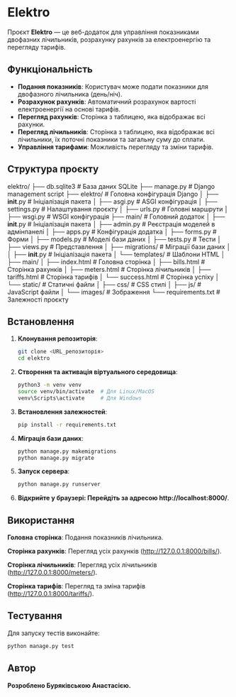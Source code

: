 # Elektro

Проєкт **Elektro** — це веб-додаток для управління показниками двофазних лічильників, розрахунку рахунків за електроенергію та перегляду тарифів.

## Функціональність

- **Подання показників**: Користувач може подати показники для двофазного лічильника (день/ніч).
- **Розрахунок рахунків**: Автоматичний розрахунок вартості електроенергії на основі тарифів.
- **Перегляд рахунків**: Сторінка з таблицею, яка відображає всі рахунки.
- **Перегляд лічильників**: Сторінка з таблицею, яка відображає всі лічильники, їх поточні показники та загальну суму до сплати.
- **Управління тарифами**: Можливість перегляду та зміни тарифів.

## Структура проєкту
elektro/
├── db.sqlite3                # База даних SQLite
├── manage.py                 # Django management script
├── elektro/                  # Головна конфігурація Django
│   ├── __init__.py           # Ініціалізація пакета
│   ├── asgi.py               # ASGI конфігурація
│   ├── settings.py           # Налаштування проєкту
│   ├── urls.py               # Головні маршрути
│   ├── wsgi.py               # WSGI конфігурація
├── main/                     # Головний додаток
│   ├── __init__.py           # Ініціалізація пакета
│   ├── admin.py              # Реєстрація моделей в адмінпанелі
│   ├── apps.py               # Конфігурація додатка
│   ├── forms.py              # Форми
│   ├── models.py             # Моделі бази даних
│   ├── tests.py              # Тести
│   ├── views.py              # Представлення
│   ├── migrations/           # Міграції бази даних
│   │   ├── __init__.py       # Ініціалізація пакета
│   └── templates/            # Шаблони HTML
│       ├── main/
│           ├── index.html    # Головна сторінка
│           ├── bills.html    # Сторінка рахунків
│           ├── meters.html   # Сторінка лічильників
│           ├── tariffs.html  # Сторінка тарифів
│           └── success.html  # Сторінка успіху
│   └── static/               # Статичні файли
│       ├── css/              # CSS стилі
│       ├── js/               # JavaScript файли
│       └── images/           # Зображення
└── requirements.txt          # Залежності проєкту


## Встановлення

1. **Клонування репозиторія**:
   ```bash
   git clone <URL_репозиторія>
   cd elektro
   ```

2. **Створення та активація віртуального середовища**:
    ```bash
    python3 -m venv venv
    source venv/bin/activate  # Для Linux/MacOS
    venv\Scripts\activate     # Для Windows
    ```

3. **Встановлення залежностей**:
    ```bash
    pip install -r requirements.txt
    ```

4. **Міграція бази даних**:
    ```bash
    python manage.py makemigrations
    python manage.py migrate
    ```

5. **Запуск сервера**:
    ```bash
    python manage.py runserver
    ```

6. **Відкрийте у браузері: Перейдіть за адресою http://localhost:8000/**.

## Використання

**Головна сторінка**: Подання показників лічильника.

**Сторінка рахунків**: Перегляд усіх рахунків (http://127.0.0.1:8000/bills/).

**Сторінка лічильників**: Перегляд усіх лічильників (http://127.0.0.1:8000/meters/).

**Сторінка тарифів**: Перегляд та зміна тарифів (http://127.0.0.1:8000/tariffs/).

## Тестування
Для запуску тестів виконайте:
```bash
python manage.py test
```

## Автор
**Розроблено Буряківською Анастасією.**